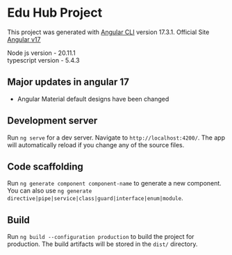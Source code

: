 # Edu Hub Project

This project was generated with [Angular CLI](https://github.com/angular/angular-cli) version  17.3.1.
Official Site [Angular v17](https://angular.dev/)

Node js version -               20.11.1 <br>
typescript version -            5.4.3

## Major updates in angular 17
- Angular Material default designs have been changed

## Development server

Run `ng serve` for a dev server. Navigate to `http://localhost:4200/`. The app will automatically reload if you change any of the source files.

## Code scaffolding

Run `ng generate component component-name` to generate a new component. You can also use `ng generate directive|pipe|service|class|guard|interface|enum|module`.

## Build

Run `ng build --configuration production` to build the project for production. The build artifacts will be stored in the `dist/` directory.
